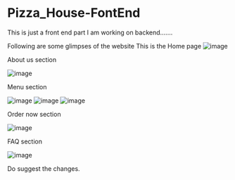 # Pizza_House-FontEnd

This is just a front end part 
I am working on backend.......

Following are some glimpses of the website 
This is the Home page
![image](https://github.com/ajinkyapatil008/Pizza_House-FontEnd/assets/131551337/f7e69bc7-bc99-431e-b31a-ee3c97025602)

About us section

![image](https://github.com/ajinkyapatil008/Pizza_House-FontEnd/assets/131551337/f5dd7998-8c89-4d15-980d-44cc76dfda97)

Menu section

![image](https://github.com/ajinkyapatil008/Pizza_House-FontEnd/assets/131551337/2c3f433d-d7ed-4841-a2eb-5d18bbdf4a5a)
![image](https://github.com/ajinkyapatil008/Pizza_House-FontEnd/assets/131551337/304dd98d-c4ef-45e3-be8f-14382a73b9f0)
![image](https://github.com/ajinkyapatil008/Pizza_House-FontEnd/assets/131551337/ba0a7502-b537-42cf-9e2a-681cfc08c32a)

Order now section

![image](https://github.com/ajinkyapatil008/Pizza_House-FontEnd/assets/131551337/064486cf-3af3-445b-b962-7331e217e703)

FAQ section

![image](https://github.com/ajinkyapatil008/Pizza_House-FontEnd/assets/131551337/fe60fc0e-ed91-4fce-96dc-1c96b22d5702)

Do suggest the changes.

